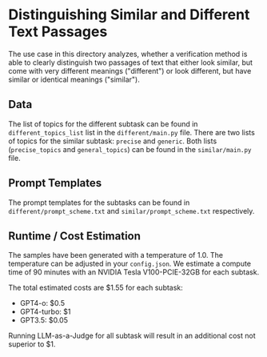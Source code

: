 # Distinguishing Similar and Different Text Passages

The use case in this directory analyzes, whether a verification method is able to clearly distinguish two passages of text that either look
similar, but come with very different meanings ("different") or look different, but have similar or identical meanings ("similar").

## Data

The list of topics for the different subtask can be found in `different_topics_list` list in the `different/main.py` file.
There are two lists of topics for the similar subtask: `precise` and `generic`. Both lists (`precise_topics` and `general_topics`) can be found
in the `similar/main.py` file.

## Prompt Templates

The prompt templates for the subtasks can be found in `different/prompt_scheme.txt` and `similar/prompt_scheme.txt` respectively.

## Runtime / Cost Estimation

The samples have been generated with a temperature of 1.0. The temperature can be adjusted in your `config.json`.
We estimate a compute time of 90 minutes with an NVIDIA Tesla V100-PCIE-32GB for each subtask.

The total estimated costs are $1.55 for each subtask:

- GPT4-o: $0.5
- GPT4-turbo: $1
- GPT3.5: $0.05

Running LLM-as-a-Judge for all subtask will result in an additional cost not superior to $1.
